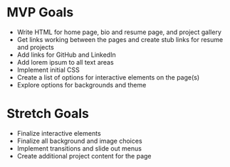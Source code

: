 # MVP Goals

- Write HTML for home page, bio and resume page, and project gallery
- Get links working between the pages and create stub links for resume and projects
- Add links for GitHub and LinkedIn
- Add lorem ipsum to all text areas
- Implement initial CSS
- Create a list of options for interactive elements on the page(s)
- Explore options for backgrounds and theme

# Stretch Goals

- Finalize interactive elements
- Finalize all background and image choices
- Implement transitions and slide out menus
- Create additional project content for the page